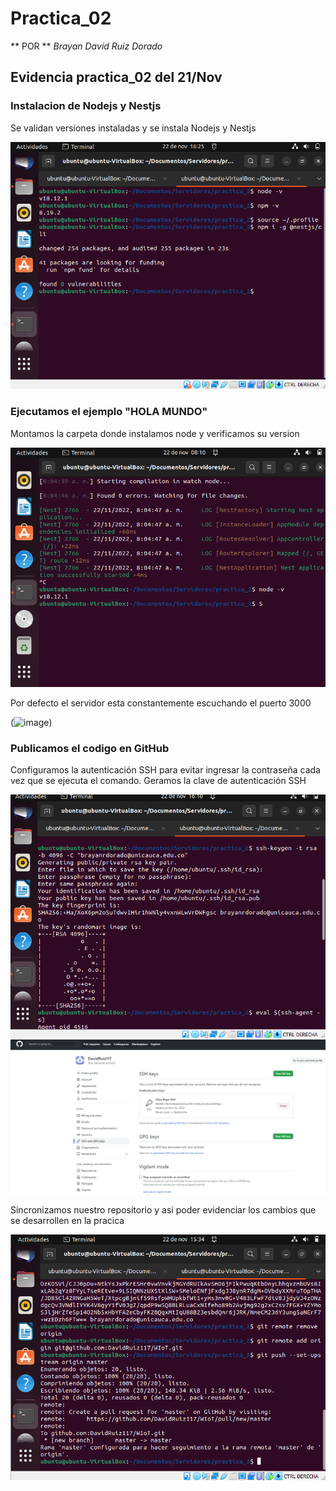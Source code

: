 # Practica_02

** POR ** *Brayan David Ruiz Dorado*
## Evidencia practica_02 del 21/Nov

### Instalacion de Nodejs y Nestjs
Se validan versiones instaladas y se instala Nodejs y Nestjs

![Imagen](https://github.com/DavidRuiz117/WIoT/blob/main/Practica_02/Nodejs%20y%20Nestjs%20version.png?raw=true)

### Ejecutamos el ejemplo "HOLA MUNDO"

Montamos la carpeta donde instalamos node y verificamos su version

![Link de imagen](https://github.com/DavidRuiz117/WIoT/blob/main/Practica_02/Verificando%20que%20esta%20instalado%20node.png?raw=true)

Por defecto el servidor esta constantemente escuchando el puerto 3000

(![image](https://user-images.githubusercontent.com/78920592/203361196-5b65b19e-7c45-4f6d-a469-5a98b2173b47.png))

### Publicamos el codigo en GitHub

Configuramos la autenticación SSH para evitar ingresar la contraseña cada vez que se ejecuta el comando. Geramos la clave de autenticación SSH

![Imagen](https://github.com/DavidRuiz117/WIoT/blob/main/Practica_02/Generamos%20la%20clave%20en%20linux.png?raw=true)
![Imagen](https://github.com/DavidRuiz117/WIoT/blob/main/Practica_02/Generacion%20de%20clave%20SSH.png?raw=true)

Sincronizamos nuestro repositorio y asi poder evidenciar los cambios que se desarrollen en la pracica

![Imagen](https://github.com/DavidRuiz117/WIoT/blob/main/Practica_02/Sincronicando%20reposiorio%20Git%20a%20UBUNTU.png?raw=true)
